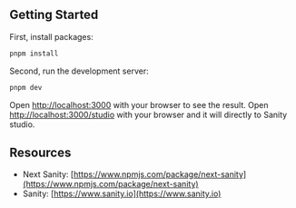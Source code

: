 ## Getting Started

First, install packages:

```bash
pnpm install
```

Second, run the development server:

```bash
pnpm dev
```

Open [http://localhost:3000](http://localhost:3000) with your browser to see the result.
Open [http://localhost:3000/studio](http://localhost:3000/studio) with your browser and it will directly to Sanity studio.

## Resources

- Next Sanity: [https://www.npmjs.com/package/next-sanity](https://www.npmjs.com/package/next-sanity)
- Sanity: [https://www.sanity.io](https://www.sanity.io)
